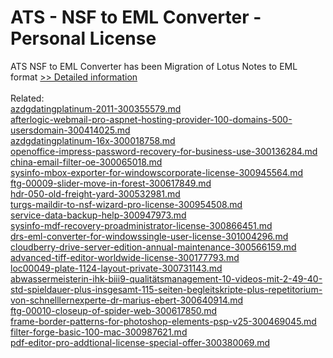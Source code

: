 # ATS - NSF to EML Converter - Personal License
ATS NSF to EML Converter has been Migration of Lotus Notes to EML format
[>> Detailed information](https://secure.shareit.com/shareit/product.html?productid=300773713&affiliateid=200057808)<br/><br/>Related:
<br />[azdgdatingplatinum-2011-300355579.md](https://github.com/downloadplanet/downloadplanet/blob/main/azdgdatingplatinum-2011-300355579.md)<br />[afterlogic-webmail-pro-aspnet-hosting-provider-100-domains-500-usersdomain-300414025.md](https://github.com/downloadplanet/downloadplanet/blob/main/afterlogic-webmail-pro-aspnet-hosting-provider-100-domains-500-usersdomain-300414025.md)<br />[azdgdatingplatinum-16x-300018758.md](https://github.com/downloadplanet/downloadplanet/blob/main/azdgdatingplatinum-16x-300018758.md)<br />[openoffice-impress-password-recovery-for-business-use-300136284.md](https://github.com/downloadplanet/downloadplanet/blob/main/openoffice-impress-password-recovery-for-business-use-300136284.md)<br />[china-email-filter-oe-300065018.md](https://github.com/downloadplanet/downloadplanet/blob/main/china-email-filter-oe-300065018.md)<br />[sysinfo-mbox-exporter-for-windowscorporate-license-300945564.md](https://github.com/downloadplanet/downloadplanet/blob/main/sysinfo-mbox-exporter-for-windowscorporate-license-300945564.md)<br />[ftg-00009-slider-move-in-forest-300617849.md](https://github.com/downloadplanet/downloadplanet/blob/main/ftg-00009-slider-move-in-forest-300617849.md)<br />[hdr-050-old-freight-yard-300532981.md](https://github.com/downloadplanet/downloadplanet/blob/main/hdr-050-old-freight-yard-300532981.md)<br />[turgs-maildir-to-nsf-wizard-pro-license-300954508.md](https://github.com/downloadplanet/downloadplanet/blob/main/turgs-maildir-to-nsf-wizard-pro-license-300954508.md)<br />[service-data-backup-help-300947973.md](https://github.com/downloadplanet/downloadplanet/blob/main/service-data-backup-help-300947973.md)<br />[sysinfo-mdf-recovery-proadministrator-license-300866451.md](https://github.com/downloadplanet/downloadplanet/blob/main/sysinfo-mdf-recovery-proadministrator-license-300866451.md)<br />[drs-eml-converter-for-windowssingle-user-license-301004296.md](https://github.com/downloadplanet/downloadplanet/blob/main/drs-eml-converter-for-windowssingle-user-license-301004296.md)<br />[cloudberry-drive-server-edition-annual-maintenance-300566159.md](https://github.com/downloadplanet/downloadplanet/blob/main/cloudberry-drive-server-edition-annual-maintenance-300566159.md)<br />[advanced-tiff-editor-worldwide-license-300177793.md](https://github.com/downloadplanet/downloadplanet/blob/main/advanced-tiff-editor-worldwide-license-300177793.md)<br />[loc00049-plate-1124-layout-private-300731143.md](https://github.com/downloadplanet/downloadplanet/blob/main/loc00049-plate-1124-layout-private-300731143.md)<br />[abwassermeisterin-ihk-biii9-qualitätsmanagement-10-videos-mit-2-49-40-std-spieldauer-plus-insgesamt-115-seiten-begleitskripte-plus-repetitorium-von-schnelllernexperte-dr-marius-ebert-300640914.md](https://github.com/downloadplanet/downloadplanet/blob/main/abwassermeisterin-ihk-biii9-qualitätsmanagement-10-videos-mit-2-49-40-std-spieldauer-plus-insgesamt-115-seiten-begleitskripte-plus-repetitorium-von-schnelllernexperte-dr-marius-ebert-300640914.md)<br />[ftg-00010-closeup-of-spider-web-300617850.md](https://github.com/downloadplanet/downloadplanet/blob/main/ftg-00010-closeup-of-spider-web-300617850.md)<br />[frame-border-patterns-for-photoshop-elements-psp-v25-300469045.md](https://github.com/downloadplanet/downloadplanet/blob/main/frame-border-patterns-for-photoshop-elements-psp-v25-300469045.md)<br />[filter-forge-basic-100-mac-300987621.md](https://github.com/downloadplanet/downloadplanet/blob/main/filter-forge-basic-100-mac-300987621.md)<br />[pdf-editor-pro-addtional-license-special-offer-300380069.md](https://github.com/downloadplanet/downloadplanet/blob/main/pdf-editor-pro-addtional-license-special-offer-300380069.md)